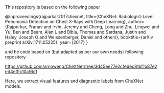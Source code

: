 This repository is based on the following paper

@inproceedings{rajpurkar2017chexnet,
  title={CheXNet: Radiologist-Level Pneumonia Detection on Chest X-Rays with Deep Learning},
  author={Rajpurkar, Pranav and Irvin, Jeremy and Cheng, Long and Zhu, Lingwei and Yu, Ben and Beam, Alan L and Bibla, Thomas and Sardana, Justin and Haley, Joseph G and Weissenberger, Daniel and others},
  booktitle={arXiv preprint arXiv:1711.05225},
  year={2017}
}

and he code based on (but adapted as per our own needs) following repository

https://github.com/arnoweng/CheXNet/tree/3d45ee77e2cfe6ec81bf1b87e2ed4e3fc10af6c1 


Here, we extract visual features and diagnsotic labels from CheXNet models.
